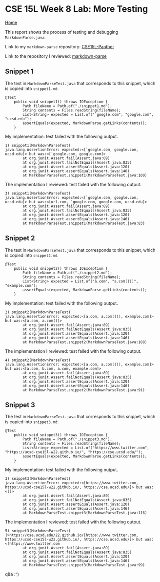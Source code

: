 # CSE 15L Week 8 Lab: More Testing
[Home](index.html)

This report shows the process of testing and debugging `MarkdownParse.java`.

Link to my `markdown-parse` repository: [CSE15L-Panther](https://github.com/melodygill/CSE15L-Panther)

Link to the repository I reviewed: [markdown-parse](https://github.com/ShashankVenkatramani/markdown-parse/)

## Snippet 1
The test in `MarkdownParseTest.java` that corresponds to this snippet, which is copied into `snippet1.md`:
```
@Test
    public void snippet1() throws IOException {
        Path fileName = Path.of("./snippet1.md");
	    String contents = Files.readString(fileName);
        List<String> expected = List.of("`google.com", "google.com", "ucsd.edu");
        assertEquals(expected, MarkdownParse.getLinks(contents));
    }
```


My implementation: test failed with the following output.
```
1) snippet1(MarkdownParseTest)
java.lang.AssertionError: expected:<[`google.com, google.com, ucsd.edu]> but was:<[`google.com, google.com]>
        at org.junit.Assert.fail(Assert.java:89)
        at org.junit.Assert.failNotEquals(Assert.java:835)
        at org.junit.Assert.assertEquals(Assert.java:120)
        at org.junit.Assert.assertEquals(Assert.java:146)
        at MarkdownParseTest.snippet1(MarkdownParseTest.java:100)
```

The implementation I reviewed: test failed with the following output.
```
3) snippet1(MarkdownParseTest)
java.lang.AssertionError: expected:<[`google.com, google.com, ucsd.edu]> but was:<[url.com, `google.com, google.com, ucsd.edu]>
        at org.junit.Assert.fail(Assert.java:89)
        at org.junit.Assert.failNotEquals(Assert.java:835)
        at org.junit.Assert.assertEquals(Assert.java:120)
        at org.junit.Assert.assertEquals(Assert.java:146)
        at MarkdownParseTest.snippet1(MarkdownParseTest.java:83)
```

## Snippet 2
The test in `MarkdownParseTest.java` that corresponds to this snippet, which is copied into `snippet2.md`:
```
@Test
    public void snippet2() throws IOException {
        Path fileName = Path.of("./snippet2.md");
	    String contents = Files.readString(fileName);
        List<String> expected = List.of("a.com", "a.com(())", "example.com");
        assertEquals(expected, MarkdownParse.getLinks(contents));
    }
```
My implementation: test failed with the following output.
```
2) snippet2(MarkdownParseTest)
java.lang.AssertionError: expected:<[a.com, a.com(()), example.com]> but was:<[a.com, a.com((]>
        at org.junit.Assert.fail(Assert.java:89)
        at org.junit.Assert.failNotEquals(Assert.java:835)
        at org.junit.Assert.assertEquals(Assert.java:120)
        at org.junit.Assert.assertEquals(Assert.java:146)
        at MarkdownParseTest.snippet2(MarkdownParseTest.java:108)
```
The implementation I reviewed: test failed with the following output.
```
4) snippet2(MarkdownParseTest)
java.lang.AssertionError: expected:<[a.com, a.com(()), example.com]> but was:<[a.com, b.com, a.com, example.com]>
        at org.junit.Assert.fail(Assert.java:89)
        at org.junit.Assert.failNotEquals(Assert.java:835)
        at org.junit.Assert.assertEquals(Assert.java:120)
        at org.junit.Assert.assertEquals(Assert.java:146)
        at MarkdownParseTest.snippet2(MarkdownParseTest.java:91)
```

## Snippet 3
The test in `MarkdownParseTest.java` that corresponds to this snippet, which is copied into `snippet3.md`:
```
@Test
    public void snippet3() throws IOException {
        Path fileName = Path.of("./snippet3.md");
	    String contents = Files.readString(fileName);
        List<String> expected = List.of("https://www.twitter.com", "https://ucsd-cse15l-w22.github.io/", "https://cse.ucsd.edu/");
        assertEquals(expected, MarkdownParse.getLinks(contents));
    }
```
My implementation: test failed with the following output.
```
3) snippet3(MarkdownParseTest)
java.lang.AssertionError: expected:<[https://www.twitter.com, https://ucsd-cse15l-w22.github.io/, https://cse.ucsd.edu/]> but was:<[]>
        at org.junit.Assert.fail(Assert.java:89)
        at org.junit.Assert.failNotEquals(Assert.java:835)
        at org.junit.Assert.assertEquals(Assert.java:120)
        at org.junit.Assert.assertEquals(Assert.java:146)
        at MarkdownParseTest.snippet3(MarkdownParseTest.java:116)
```
The implementation I reviewed: test failed with the following output.
```
5) snippet3(MarkdownParseTest)
]>https://cse.ucsd.edu/22.github.io/[https://www.twitter.com, https://ucsd-cse15l-w22.github.io/, https://cse.ucsd.edu/]> but was:<[https://www.twitter.com
        at org.junit.Assert.fail(Assert.java:89)
        at org.junit.Assert.failNotEquals(Assert.java:835)
        at org.junit.Assert.assertEquals(Assert.java:120)
        at org.junit.Assert.assertEquals(Assert.java:146)
        at MarkdownParseTest.snippet3(MarkdownParseTest.java:99)
```

q&a :^)